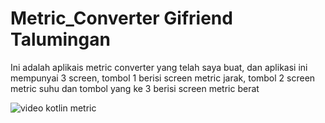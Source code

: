 # Metric_Converter Gifriend Talumingan
Ini adalah aplikais metric converter yang telah saya buat, dan aplikasi ini mempunyai 3 screen, tombol 1 berisi screen metric jarak, tombol 2 screen metric suhu dan tombol yang ke 3 berisi screen metric berat

![video kotlin metric](https://github.com/user-attachments/assets/468b993b-2bf5-49ba-b537-665d9353c9c3)
